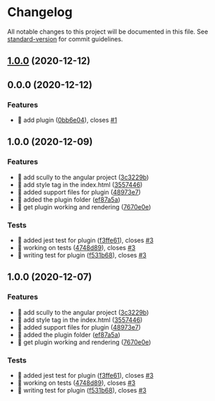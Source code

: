 # Changelog

All notable changes to this project will be documented in this file. See [standard-version](https://github.com/conventional-changelog/standard-version) for commit guidelines.

## [1.0.0](https://github.com/pjlamb12/scully-plugin-canonical/compare/v0.0.0...v1.0.0) (2020-12-12)

## 0.0.0 (2020-12-12)


### Features

* 🎸 add plugin ([0bb6e04](https://github.com/pjlamb12/scully-plugin-canonical/commit/0bb6e044e558e437c4ac08814b781d299892ba52)), closes [#1](https://github.com/pjlamb12/scully-plugin-canonical/issues/1)

## 1.0.0 (2020-12-09)


### Features

* 🎸 add scully to the angular project ([3c3229b](https://github.com/pjlamb12/scully-plugin-canonical/commit/3c3229b9928a3cb4b1c43a8b303f57daeecdf0f6))
* 🎸 add style tag in the index.html ([3557446](https://github.com/pjlamb12/scully-plugin-canonical/commit/35574463c356a26f9044e59958c4825e8ba283b3))
* 🎸 added support files for plugin ([48973e7](https://github.com/pjlamb12/scully-plugin-canonical/commit/48973e74a5d50c2c5e538a3d586742d13a851d2e))
* 🎸 added the plugin folder ([ef87a5a](https://github.com/pjlamb12/scully-plugin-canonical/commit/ef87a5a84bd34319ab1360f5ca6f163a3ff547d2))
* 🎸 get plugin working and rendering ([7670e0e](https://github.com/pjlamb12/scully-plugin-canonical/commit/7670e0e7dac8b45c16a6df6325e5a083d1170f58))


### Tests

* 💍 added jest test for plugin ([f3ffe61](https://github.com/pjlamb12/scully-plugin-canonical/commit/f3ffe6124ea82cbcd64eaf4717ed325a296bc44e)), closes [#3](https://github.com/pjlamb12/scully-plugin-canonical/issues/3)
* 💍 working on tests ([4748d89](https://github.com/pjlamb12/scully-plugin-canonical/commit/4748d8981f0989460f5de8875c0ce8c936cc245c)), closes [#3](https://github.com/pjlamb12/scully-plugin-canonical/issues/3)
* 💍 writing test for plugin ([f531b68](https://github.com/pjlamb12/scully-plugin-canonical/commit/f531b6874e7258d02b3a0243fac1a91a8e46ecd3)), closes [#3](https://github.com/pjlamb12/scully-plugin-canonical/issues/3)

## 1.0.0 (2020-12-07)


### Features

* 🎸 add scully to the angular project ([3c3229b](https://github.com/pjlamb12/scully-plugin-canonical/commit/3c3229b9928a3cb4b1c43a8b303f57daeecdf0f6))
* 🎸 add style tag in the index.html ([3557446](https://github.com/pjlamb12/scully-plugin-canonical/commit/35574463c356a26f9044e59958c4825e8ba283b3))
* 🎸 added support files for plugin ([48973e7](https://github.com/pjlamb12/scully-plugin-canonical/commit/48973e74a5d50c2c5e538a3d586742d13a851d2e))
* 🎸 added the plugin folder ([ef87a5a](https://github.com/pjlamb12/scully-plugin-canonical/commit/ef87a5a84bd34319ab1360f5ca6f163a3ff547d2))
* 🎸 get plugin working and rendering ([7670e0e](https://github.com/pjlamb12/scully-plugin-canonical/commit/7670e0e7dac8b45c16a6df6325e5a083d1170f58))


### Tests

* 💍 added jest test for plugin ([f3ffe61](https://github.com/pjlamb12/scully-plugin-canonical/commit/f3ffe6124ea82cbcd64eaf4717ed325a296bc44e)), closes [#3](https://github.com/pjlamb12/scully-plugin-canonical/issues/3)
* 💍 working on tests ([4748d89](https://github.com/pjlamb12/scully-plugin-canonical/commit/4748d8981f0989460f5de8875c0ce8c936cc245c)), closes [#3](https://github.com/pjlamb12/scully-plugin-canonical/issues/3)
* 💍 writing test for plugin ([f531b68](https://github.com/pjlamb12/scully-plugin-canonical/commit/f531b6874e7258d02b3a0243fac1a91a8e46ecd3)), closes [#3](https://github.com/pjlamb12/scully-plugin-canonical/issues/3)
